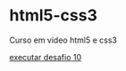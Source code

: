 # html5-css3
 Curso em video html5 e css3

<a href="https://rodrigo-vitorio.github.io/html5-css3/desafios/desafio10/desafio10.html">executar desafio 10 </a>
